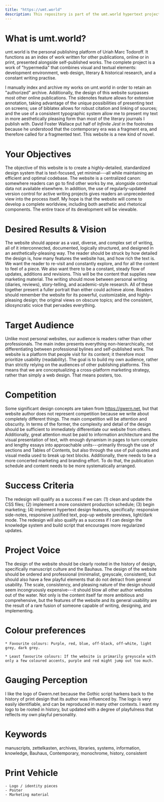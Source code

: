 ```yaml
---
title: "https://umt.world"
description: This repository is part of the umt.world hypertext project. It includes the code of the website, but also tracks changes to pieces of writing kept therein.
---
```


# What is umt.world?

umt.world is the personal publishing platform of Uriah Marc Todoroff. It functions as an index of work written for other publications, online or in print, presented alongside self-published works. The complete project is a work of "hypermedia" that combines visual and textual elements: development environment, web design, literary \& historical research, and a constant writing practise. 

I manually index and archive my works on umt.world in order to retain an "authorized" archive. Additionally, the design of this website surpasses most other online publications. The sidenotes feature allows for extensive annotation, taking advantage of the unique possibilities of presenting text on screens; use of biblatex allows for robust citation and linking of sources; and the use of a consistent typographic system allow me to present my text in more aesthetically pleasing form than most of the literary journals I publish with. David Foster Wallace put half of *Infinite Jest* in the footnotes because he understood that the contemporary era was a fragment era, and therefore called for a fragmented text. This website is a new kind of novel.

# Your Objectives

The objective of this website is to create a highly-detailed, standardized design system that is text-focused, yet minimal---all while maintaining an efficient and optimal codebase. The website is a centralized canon: somewhere readers can go to find other works by me, alongside contextual data not available elsewhere. In addition, the use of regularly-updated version control for active writing projects gives readers an unprecedented view into the process itself. My hope is that the website will come to develop a complete worldview, including both aesthetic and rhetorical components. The entire trace of its development will be viewable.

# Desired Results \& Vision

The website should appear as a vast, diverse, and complex set of writing, all of it interconnected, documented, logically structured, and designed in an aesthetically-pleasing way. The reader should be struck by how detailed the design is, how many features the website has, and how rich the text is. We want the reader to re-visit and constantly explore, and for all the content to feel of a piece. We also want there to be a constant, steady flow of updates, additions and revisions. This will be the content that supplies new marketing material. The writing should move between personal writing (diaries, reviews), story-telling, and academic-style research. All of these together present a fuller portrait than either could achieve alone. Readers should remember the website for its powerful, customizable, and highly-pleasing design; the original views on obscure topics; and the consistent, idiosyncratic voice that pervades everything.

# Target Audience

Unlike most personal websites, our audience is readers rather than other professionals. The main index presents everything non-hierarchically, not differentiating between professional bylines and self-published work. The website is a platform that people visit for its content; it therefore most prioritize usability (readability). The goal is to build my own audience, rather than strictly relying on the audiences of other publishing platforms. This means that we are conceptualizing a cross-platform marketing strategy, rather than simply a web design. That means posters, too.

# Competition
	
Some significant design concepts are taken from https://gwern.net, but that website author does not represent competition because we write about completely different things. The main competition will be attention and obscurity. In terms of the former, the complexity and detail of the design should be sufficient to immediately differentiate our website from others. Additionally, great attention must be paid to information architecture and the visual presentation of text, with enough dynamism in pages to turn complex and lengthy essays into approachable units---primarily through the use of sections and Tables of Contents, but also through the use of pull quotes and visual media used to break up text blocks. Additionally, there needs to be a more concerted marketing and branding effort. To do that, the publication schedule and content needs to be more systematically arranged.

# Success Criteria

The redesign will qualify as a success if we can: (1) clean and update the CSS files; (2) implement a more consistent production schedule; (3) begin marketing; (4) implement hypertext design features, specifically: responsive side-notes, responsive justified text, pop-up website previews, light/dark mode. The redesign will also qualify as a success if I can design the knowledge system and build script that encourages more regularized updates.

# Project Voice

The design of the website should be clearly rooted in the history of design, specifically manuscript culture and the Bauhaus. The design of the website should be ordered and professional (minimalist, greyscale, consistent), but should also have a few playful elements that do not detract from general usability. The scale, consistency, and pleasing nature of the design should seem incongruously expensive---it should blow all other author websites out of the water. Not only is the content itself far more ambitious and comprehensive, but the features of the website and its general usability are the result of a rare fusion of someone capable of writing, designing, and implementing.

# Colour preferences

	* Favourite colours: Purple, red, blue, off-black, off-white, light grey, dark grey.

	* Least favourite colours: If the website is primarily greyscale with only a few coloured accents, purple and red might jump out too much.

# Gauging Perception

I like the logo of Gwern.net because the Gothic script harkens back to the history of print design that its author was influenced by. The logo is very easily identifiable, and can be reproduced in many other contexts. I want my logo to be rooted in history, but updated with a degree of playfulness that reflects my own playful personality.

# Keywords

manuscripts, zettelkasten, archives, libraries, systems, information, knowledge, Bauhaus, Contemporary, monochrome, history, consistent

# Print Vehicle

	- Logo / identity pieces
	- Poster
	- Marketing material
